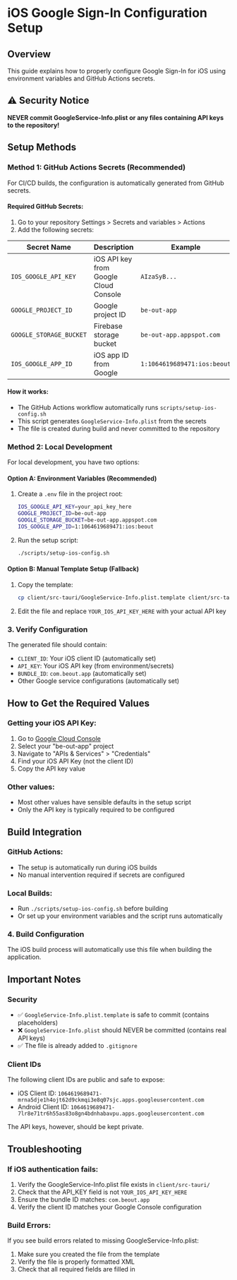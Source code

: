 # iOS Google Sign-In Configuration Setup

## Overview
This guide explains how to properly configure Google Sign-In for iOS using environment variables and GitHub Actions secrets.

## ⚠️ Security Notice
**NEVER commit GoogleService-Info.plist or any files containing API keys to the repository!**

## Setup Methods

### Method 1: GitHub Actions Secrets (Recommended)

For CI/CD builds, the configuration is automatically generated from GitHub secrets.

#### Required GitHub Secrets:
1. Go to your repository Settings > Secrets and variables > Actions
2. Add the following secrets:

| Secret Name | Description | Example |
|-------------|-------------|---------|
| `IOS_GOOGLE_API_KEY` | iOS API key from Google Cloud Console | `AIzaSyB...` |
| `GOOGLE_PROJECT_ID` | Google project ID | `be-out-app` |
| `GOOGLE_STORAGE_BUCKET` | Firebase storage bucket | `be-out-app.appspot.com` |
| `IOS_GOOGLE_APP_ID` | iOS app ID from Google | `1:1064619689471:ios:beout` |

#### How it works:
- The GitHub Actions workflow automatically runs `scripts/setup-ios-config.sh`
- This script generates `GoogleService-Info.plist` from the secrets
- The file is created during build and never committed to the repository

### Method 2: Local Development

For local development, you have two options:

#### Option A: Environment Variables (Recommended)
1. Create a `.env` file in the project root:
   ```bash
   IOS_GOOGLE_API_KEY=your_api_key_here
   GOOGLE_PROJECT_ID=be-out-app
   GOOGLE_STORAGE_BUCKET=be-out-app.appspot.com
   IOS_GOOGLE_APP_ID=1:1064619689471:ios:beout
   ```

2. Run the setup script:
   ```bash
   ./scripts/setup-ios-config.sh
   ```

#### Option B: Manual Template Setup (Fallback)
1. Copy the template:
   ```bash
   cp client/src-tauri/GoogleService-Info.plist.template client/src-tauri/GoogleService-Info.plist
   ```

2. Edit the file and replace `YOUR_IOS_API_KEY_HERE` with your actual API key

### 3. Verify Configuration
The generated file should contain:
- `CLIENT_ID`: Your iOS client ID (automatically set)
- `API_KEY`: Your iOS API key (from environment/secrets)
- `BUNDLE_ID`: `com.beout.app` (automatically set)
- Other Google service configurations (automatically set)

## How to Get the Required Values

### Getting your iOS API Key:
1. Go to [Google Cloud Console](https://console.cloud.google.com/)
2. Select your "be-out-app" project
3. Navigate to "APIs & Services" > "Credentials"
4. Find your iOS API Key (not the client ID)
5. Copy the API key value

### Other values:
- Most other values have sensible defaults in the setup script
- Only the API key is typically required to be configured

## Build Integration

### GitHub Actions:
- The setup is automatically run during iOS builds
- No manual intervention required if secrets are configured

### Local Builds:
- Run `./scripts/setup-ios-config.sh` before building
- Or set up your environment variables and the script runs automatically

### 4. Build Configuration
The iOS build process will automatically use this file when building the application.

## Important Notes

### Security
- ✅ `GoogleService-Info.plist.template` is safe to commit (contains placeholders)
- ❌ `GoogleService-Info.plist` should NEVER be committed (contains real API keys)
- ✅ The file is already added to `.gitignore`

### Client IDs
The following client IDs are public and safe to expose:
- iOS Client ID: `1064619689471-mrna5dje1h4ojt62d9ckmqi3e8q07sjc.apps.googleusercontent.com`
- Android Client ID: `1064619689471-7lr8e71tr6h55as83o8gn4bdnhabavpu.apps.googleusercontent.com`

The API keys, however, should be kept private.

## Troubleshooting

### If iOS authentication fails:
1. Verify the GoogleService-Info.plist file exists in `client/src-tauri/`
2. Check that the API_KEY field is not `YOUR_IOS_API_KEY_HERE`
3. Ensure the bundle ID matches: `com.beout.app`
4. Verify the client ID matches your Google Console configuration

### Build Errors:
If you see build errors related to missing GoogleService-Info.plist:
1. Make sure you created the file from the template
2. Verify the file is properly formatted XML
3. Check that all required fields are filled in
